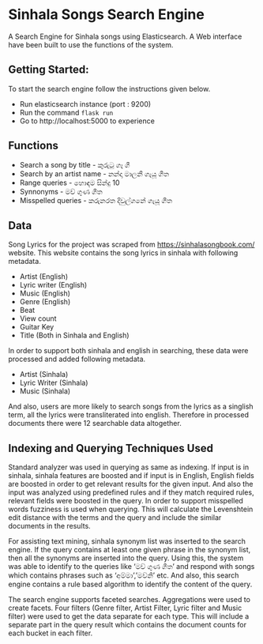 # Sinhala Songs Search Engine

A Search Engine for Sinhala songs using Elasticsearch. A Web interface have been built to use the functions of the system.

## Getting Started:
To start the search engine follow the instructions given below.
* Run elasticsearch instance (port : 9200)
* Run the command `flask run`
* Go to http://localhost:5000 to experience



## Functions

* Search a song by title - කුරුටු ගෑ ගී
* Search by an artist name - නන්දා මාලනී ගැයූ ගීත
* Range queries - හොඳම සින්දු 10
* Synnonyms - මව් ගුණ ගීත
* Misspelled queries - කරුනරත දිවුල්ගනේ ගැයූ ගීත

## Data
Song Lyrics for the project was scraped from https://sinhalasongbook.com/ website. This website contains the song lyrics in sinhala with following metadata.


* Artist (English)
* Lyric writer (English)
* Music (English) 
* Genre (English)
* Beat
* View count
* Guitar Key
* Title (Both in Sinhala and English)

In order to support both sinhala and english in searching, these data were processed and added following metadata.
* Artist (Sinhala)
* Lyric Writer (Sinhala)
* Music (Sinhala)

And also, users are more likely to search songs from the lyrics as a singlish term, all the lyrics were transliterated into english. Therefore in processed documents there were 12 searchable data altogether.


## Indexing and Querying Techniques Used
Standard analyzer was used in querying as same as indexing. If input is in sinhala, sinhala features are boosted and if input is in English, English fields are boosted in order to get relevant results for the given input. And also the input was analyzed using predefined rules and if they match required rules, relevant fields were boosted in the query. 
In order to support misspelled words fuzziness is used when querying. This will calculate the Levenshtein edit distance with the terms and the query and include the similar documents in the results.

For assisting text mining, sinhala synonym list was inserted to the search engine. If the query contains at least one given phrase in the synonym list, then all the synonyms are inserted into the query. Using this, the system was able to identify to the queries like ‘මව් ගුණ ගීත’ and respond with songs which contains phrases such as ‘අම්මා’,’මව්නි’ etc. And also, this search engine contains a rule based algorithm to identify the content of the query.

The search engine supports faceted searches. Aggregations were used to create facets. Four filters (Genre filter, Artist Filter, Lyric filter and Music filter) were used to get the data separate for each type. This will include a separate part in the query result which contains the document counts for each bucket in each filter.
